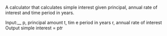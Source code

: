 

 A calculator that calculates simple interest given principal, annual rate of interest and time period in years.

Input:__
   p, principal amount
   t, tim e period in years
   r, annual rate of interest
Output
   simple interest = p*t*r
